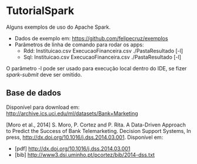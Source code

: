 # TutorialSpark

Alguns exemplos de uso do Apache Spark.

* Dados de exemplo em: https://github.com/felipecruz/exemplos
* Parâmetros de linha de comando para rodar os apps:
  * Rdd: Instituicao.csv ExecucaoFinanceira.csv ./PastaResultado [-l]
  * Sql: Instituicao.csv ExecucaoFinanceira.csv ./PastaResultado [-l]
  
O parâmetro -l pode ser usado para execução local dentro do IDE, se fizer _spark-submit_ deve ser omitido.

## Base de dados 

Disponível para download em: http://archive.ics.uci.edu/ml/datasets/Bank+Marketing

[Moro et al., 2014] S. Moro, P. Cortez and P. Rita. A Data-Driven Approach to Predict the Success of Bank Telemarketing. Decision Support Systems, In press, http://dx.doi.org/10.1016/j.dss.2014.03.001. Disponível em:
- [pdf] http://dx.doi.org/10.1016/j.dss.2014.03.001
- [bib] http://www3.dsi.uminho.pt/pcortez/bib/2014-dss.txt
